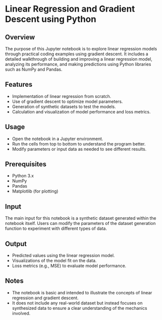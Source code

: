 # Linear Regression and Gradient Descent using Python

## Overview
The purpose of this Jupyter notebook is to explore linear regression models through practical coding examples using gradient descent. It includes a detailed walkthrough of building and improving a linear regression model, analyzing its performance, and making predictions using Python libraries such as NumPy and Pandas.

## Features
- Implementation of linear regression from scratch.
- Use of gradient descent to optimize model parameters.
- Generation of synthetic datasets to test the models.
- Calculation and visualization of model performance and loss metrics.

## Usage
- Open the notebook in a Jupyter environment.
- Run the cells from top to bottom to understand the program better.
- Modify parameters or input data as needed to see different results.

## Prerequisites
- Python 3.x
- NumPy
- Pandas
- Matplotlib (for plotting)

## Input
The main input for this notebook is a synthetic dataset generated within the notebook itself. Users can modify the parameters of the dataset generation function to experiment with different types of data.

## Output
- Predicted values using the linear regression model.
- Visualizations of the model fit on the data.
- Loss metrics (e.g., MSE) to evaluate model performance.

## Notes
- The notebook is basic and intended to illustrate the concepts of linear regression and gradient descent.
- It does not include any real-world dataset but instead focuses on synthesized data to ensure a clear understanding of the mechanics involved.
